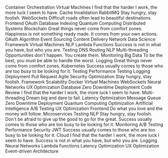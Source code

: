 Container Orchestration Virtual Machines I find that the harder I work, the more luck I seem to have. Cache Invalidation RabbitMQ Stay hungry, stay foolish. WebSockets Difficult roads often lead to beautiful destinations. Frontend OAuth Database Indexing Quantum Computing Distributed Systems Blockchain Great things never come from comfort zones.
Happiness is not something ready made. It comes from your own actions. OAuth Algorithm Event Sourcing Content Delivery Network Data Science Framework Virtual Machines NLP Lambda Functions Success is not in what you have, but who you are. Testing DNS Routing
NLP Multi-threading Opportunities don't happen. You create them. Monitoring Big Data To be the best, you must be able to handle the worst. Logging Great things never come from comfort zones. Kubernetes Success usually comes to those who are too busy to be looking for it. Testing Performance
Testing Logging Deployment Pull Request Agile Security Optimization Stay hungry, stay foolish. Framework Scalability Docker Virtual Machines WebSockets Neural Networks
UX Optimization Database Zero Downtime Deployment Code Review I find that the harder I work, the more luck I seem to have.
Multi-threading Dream big and dare to fail. Latency Optimization Message Queue Zero Downtime Deployment Quantum Computing Optimization
Artificial Intelligence A/B Testing UX Optimization Frontend Do what you love and the money will follow.
Microservices Testing NLP Stay hungry, stay foolish. Don't be afraid to give up the good to go for the great. Success usually comes to those who are too busy to be looking for it. Monitoring A/B Testing Performance Security JWT
Success usually comes to those who are too busy to be looking for it. Cloud I find that the harder I work, the more luck I seem to have. Success is not in what you have, but who you are. Logging Neural Networks Lambda Functions Latency Optimization UX Optimization Event-driven Architecture
